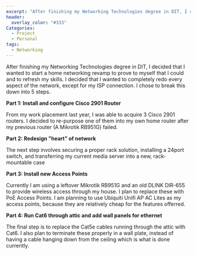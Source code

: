 ```yaml
---
excerpt: "After finishing my Networking Technologies degree in DIT, I decided that I wanted to revamp my home network"
header:
  overlay_color: "#333"
Categories:
  - Project
  - Personal
tags:
  - Networking
---
```

After finishing my Networking Technologies degree in DIT, I decided that I wanted to start a home networking revamp to prove to myself that I could and to refresh my skills. I decided that I wanted to completely redo every aspect of the network, except for my ISP connection. I chose to break this down into 5 steps.

**Part 1: Install and configure Cisco 2901 Router**

From my work placement last year, I was able to acquire 3 Cisco 2901 routers. I decided to re-purpose one of them into my own home router after my previous router (A Mikrotik RB951G) failed.

**Part 2: Redesign "heart" of network**

The next step involves securing a proper rack solution, installing a 24port switch, and transferring my current media server into a new, rack-mountable case

**Part 3: Install new Access Points**

Currently I am using a leftover Mikrotik RB951G and an old DLINK DIR-655 to provide wireless access through my house. I plan to replace these with PoE Access Points. I am planning to use Ubiquiti Unifi AP AC Lites as my access points, because they are relatively cheap for the features offerred.

**Part 4: Run Cat6 through attic and add wall panels for ethernet**

The final step is to replace the Cat5e cables running through the attic with Cat6\. I also plan to terminate these properly in a wall plate, instead of having a cable hanging down from the ceiling which is what is done currently.
